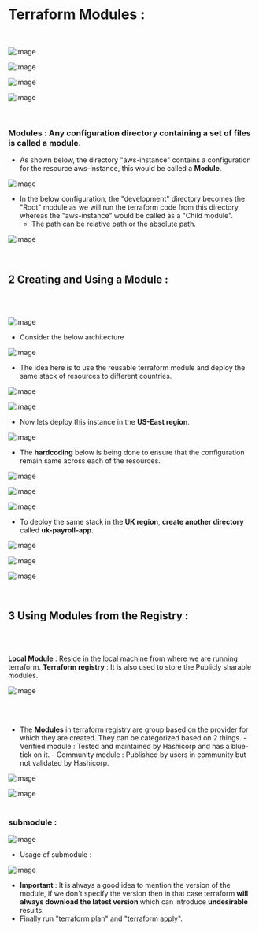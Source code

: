 # Terraform Modules :
</br>

![image](https://github.com/its-sachink/devops_and_kodekloud_prep/assets/25415707/d0f47937-1c63-4f44-83ee-d9776fe6ff08)

![image](https://github.com/its-sachink/devops_and_kodekloud_prep/assets/25415707/be04e777-71a0-4d92-9cd3-bf0cc9251ba9)

![image](https://github.com/its-sachink/devops_and_kodekloud_prep/assets/25415707/da5b64a3-8abf-4185-9e21-ddc9f32a2ab2)

![image](https://github.com/its-sachink/devops_and_kodekloud_prep/assets/25415707/96c51731-e500-4857-bb92-f992589bc568)

</br>

### Modules : Any configuration directory containing a set of files is called a module.

- As shown below, the directory "aws-instance" contains a configuration for the resource aws-instance, this would be called a **Module**.

![image](https://github.com/its-sachink/devops_and_kodekloud_prep/assets/25415707/41b391ab-81da-4c63-8316-db6b5529fa16)

- In the below configuration, the "development" directory becomes the "Root" module as we will run the terraform code from this directory, whereas the "aws-instance" would be called as a "Child module".
    - The path can be relative path or the absolute path.

![image](https://github.com/its-sachink/devops_and_kodekloud_prep/assets/25415707/c71a4c47-2343-42b6-8b28-288c02554280)

</br>

## 2 Creating and Using a Module :
</br>
</br>

![image](https://github.com/its-sachink/devops_and_kodekloud_prep/assets/25415707/13fa9a81-a3d1-46db-9b86-85a8c9f49278)
</br>

- Consider the below architecture

![image](https://github.com/its-sachink/devops_and_kodekloud_prep/assets/25415707/4f705ecf-0873-44d1-83ef-b4d6fe58c541)

- The idea here is to use the reusable terraform module and deploy the same stack of resources to different countries.

![image](https://github.com/its-sachink/devops_and_kodekloud_prep/assets/25415707/8b44a983-68d0-4240-acd1-9053dbeccf02)

![image](https://github.com/its-sachink/devops_and_kodekloud_prep/assets/25415707/604e43d8-228e-4f6b-b421-c97062699749)

- Now lets deploy this instance in the **US-East region**.

![image](https://github.com/its-sachink/devops_and_kodekloud_prep/assets/25415707/a77890ee-c054-42ab-94d8-ea649faaa033)

- The **hardcoding** below is being done to ensure that the configuration remain same across each of the resources.

![image](https://github.com/its-sachink/devops_and_kodekloud_prep/assets/25415707/4291cba4-f35d-4257-9dd4-5241fc18821c)

![image](https://github.com/its-sachink/devops_and_kodekloud_prep/assets/25415707/df9147a9-42b2-492c-8c40-0505b1bb1573)

![image](https://github.com/its-sachink/devops_and_kodekloud_prep/assets/25415707/7e53c95a-eb0a-46cf-bb9e-e45fc068d2ce)

- To deploy the same stack in the **UK region**, **create another directory** called **uk-payroll-app**.

![image](https://github.com/its-sachink/devops_and_kodekloud_prep/assets/25415707/3fca0dbd-5858-435f-87b5-6466fa856ccc)

![image](https://github.com/its-sachink/devops_and_kodekloud_prep/assets/25415707/7467a66e-5c1d-4c2e-ab71-d9a62316f802)

![image](https://github.com/its-sachink/devops_and_kodekloud_prep/assets/25415707/33b46475-bf93-4446-ac2b-a2d5e9013a74)

</br>

## 3 Using Modules from the Registry :
</br>
</br>

**Local Module** : Reside in the local machine from where we are running terraform.
**Terraform registry** : It is also used to store the Publicly sharable modules.

![image](https://github.com/its-sachink/devops_and_kodekloud_prep/assets/25415707/1075814c-7c2c-4de9-9a4e-23bfdebccf03)

</br>
</br>

- The **Modules** in terraform registry are group based on the provider for which they are created. They can be categorized based on 2 things.
      - Verified module : Tested and maintained by Hashicorp and has a blue-tick on it.
      - Community module : Published by users in community but not validated by Hashicorp.

![image](https://github.com/its-sachink/devops_and_kodekloud_prep/assets/25415707/0251cd70-ebf1-4eca-8955-a07f3c7cbe0c)

![image](https://github.com/its-sachink/devops_and_kodekloud_prep/assets/25415707/c9f4e70d-f043-43d5-84f1-4e67c2969cd8)
</br>
</br>

### submodule :

![image](https://github.com/its-sachink/devops_and_kodekloud_prep/assets/25415707/1b136ee5-cfc5-46d3-8a72-fdf842ab75c7)

- Usage of submodule :

![image](https://github.com/its-sachink/devops_and_kodekloud_prep/assets/25415707/4d7c1910-4210-4e1c-bd32-a1f97b7e151e)

- **Important** : It is always a good idea to mention the version of the module, if we don't specify the version then in that case terraform **will always download the latest version** which can introduce **undesirable** results.
- Finally run "terraform plan" and "terraform apply".

























